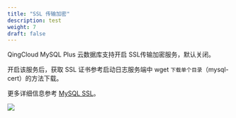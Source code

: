 ```yaml
---
title: "SSL 传输加密"
description: test
weight: 7
draft: false
---
```



QingCloud MySQL Plus 云数据库支持开启 SSL传输加密服务，默认关闭。

开启该服务后，获取 SSL 证书参考启动日志服务端中 wget `下载单个目录`（mysql-cert）的方法下载。

更多详细信息参考 [MySQL SSL](https://dev.mysql.com/doc/refman/5.7/en/creating-ssl-rsa-files.html)。

![](../../_images/SSL_cert.png)
